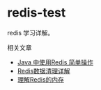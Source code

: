 # redis-test

redis 学习详解。

相关文章
- [Java 中使用Redis 简单操作](https://www.zeekling.cn/articles/2020/06/22/1592757637089.html)
- [Redis数据清理详解](https://www.zeekling.cn/articles/2020/06/22/1592922698436.html)
- [理解Redis的内存](https://www.zeekling.cn/articles/2020/07/04/1593860561539.html)

